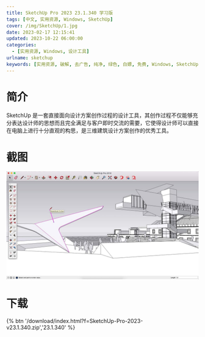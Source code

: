 ```yaml
---
title: SketchUp Pro 2023 23.1.340 学习版
tags: [中文, 实用资源, Windows, SketchUp]
cover: /img/SketchUp/1.jpg
date: 2023-02-17 12:15:41
updated: 2023-10-22 06:00:00
categories:
  - [实用资源, Windows, 设计工具]
urlname: sketchup
keywords: [实用资源, 破解, 去广告, 纯净, 绿色, 白嫖, 免费, Windows, SketchUp]
---
```


# 简介

SketchUp 是一套直接面向设计方案创作过程的设计工具，其创作过程不仅能够充分表达设计师的思想而且完全满足与客户即时交流的需要，它使得设计师可以直接在电脑上进行十分直观的构思，是三维建筑设计方案创作的优秀工具。

# 截图

![](/img/SketchUp/2.jpg)

# 下载

{% btn '/download/index.html?f=SketchUp-Pro-2023-v23.1.340.zip','23.1.340' %}